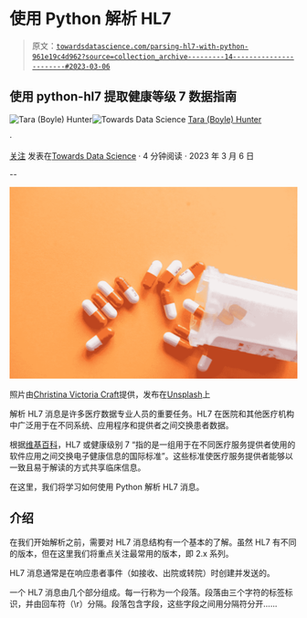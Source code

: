 # 使用 Python 解析 HL7

> 原文：[`towardsdatascience.com/parsing-hl7-with-python-961e19c4d962?source=collection_archive---------14-----------------------#2023-03-06`](https://towardsdatascience.com/parsing-hl7-with-python-961e19c4d962?source=collection_archive---------14-----------------------#2023-03-06)

## 使用 python-hl7 提取健康等级 7 数据指南

[](https://medium.com/@terrah27?source=post_page-----961e19c4d962--------------------------------)![Tara (Boyle) Hunter](https://medium.com/@terrah27?source=post_page-----961e19c4d962--------------------------------)[](https://towardsdatascience.com/?source=post_page-----961e19c4d962--------------------------------)![Towards Data Science](https://towardsdatascience.com/?source=post_page-----961e19c4d962--------------------------------) [Tara (Boyle) Hunter](https://medium.com/@terrah27?source=post_page-----961e19c4d962--------------------------------)

·

[关注](https://medium.com/m/signin?actionUrl=https%3A%2F%2Fmedium.com%2F_%2Fsubscribe%2Fuser%2F2a7b274f3032&operation=register&redirect=https%3A%2F%2Ftowardsdatascience.com%2Fparsing-hl7-with-python-961e19c4d962&user=Tara+%28Boyle%29+Hunter&userId=2a7b274f3032&source=post_page-2a7b274f3032----961e19c4d962---------------------post_header-----------) 发表在[Towards Data Science](https://towardsdatascience.com/?source=post_page-----961e19c4d962--------------------------------) · 4 分钟阅读 · 2023 年 3 月 6 日[](https://medium.com/m/signin?actionUrl=https%3A%2F%2Fmedium.com%2F_%2Fvote%2Ftowards-data-science%2F961e19c4d962&operation=register&redirect=https%3A%2F%2Ftowardsdatascience.com%2Fparsing-hl7-with-python-961e19c4d962&user=Tara+%28Boyle%29+Hunter&userId=2a7b274f3032&source=-----961e19c4d962---------------------clap_footer-----------)

--

[](https://medium.com/m/signin?actionUrl=https%3A%2F%2Fmedium.com%2F_%2Fbookmark%2Fp%2F961e19c4d962&operation=register&redirect=https%3A%2F%2Ftowardsdatascience.com%2Fparsing-hl7-with-python-961e19c4d962&source=-----961e19c4d962---------------------bookmark_footer-----------)![](img/0d69d501b5083c1b37d8376348218dd6.png)

照片由[Christina Victoria Craft](https://unsplash.com/@victoriabcphotographer?utm_source=unsplash&utm_medium=referral&utm_content=creditCopyText)提供，发布在[Unsplash](https://unsplash.com/s/photos/medical?utm_source=unsplash&utm_medium=referral&utm_content=creditCopyText)上

解析 HL7 消息是许多医疗数据专业人员的重要任务。HL7 在医院和其他医疗机构中广泛用于在不同系统、应用程序和提供者之间交换患者数据。

根据[维基百科](https://en.wikipedia.org/wiki/Health_Level_7)，HL7 或健康级别 7 “指的是一组用于在不同医疗服务提供者使用的软件应用之间交换电子健康信息的国际标准”。这些标准使医疗服务提供者能够以一致且易于解读的方式共享临床信息。

在这里，我们将学习如何使用 Python 解析 HL7 消息。

## 介绍

在我们开始解析之前，需要对 HL7 消息结构有一个基本的了解。虽然 HL7 有不同的版本，但在这里我们将重点关注最常用的版本，即 2.x 系列。

HL7 消息通常是在响应患者事件（如接收、出院或转院）时创建并发送的。

一个 HL7 消息由几个部分组成。每一行称为一个段落。段落由三个字符的标签标识，并由回车符（\r）分隔。段落包含字段，这些字段之间用分隔符分开……
